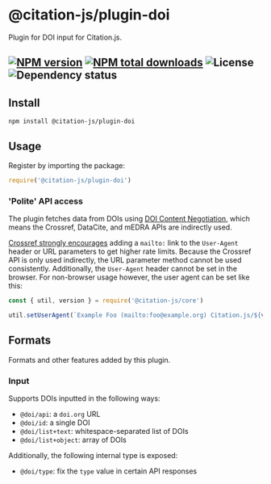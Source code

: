 # @citation-js/plugin-doi
Plugin for DOI input for Citation.js.

[![NPM version](https://img.shields.io/npm/v/@citation-js/plugin-doi.svg)](https://npmjs.org/package/@citation-js/plugin-doi)
[![NPM total downloads](https://img.shields.io/npm/dt/@citation-js/plugin-doi.svg)](https://npmcharts.com/compare/@citation-js%2Fplugin-doi?minimal=true)
![License](https://img.shields.io/npm/l/@citation-js/plugin-doi.svg)
![Dependency status](https://img.shields.io/librariesio/release/npm/@citation-js/plugin-doi)
---

## Install

    npm install @citation-js/plugin-doi

## Usage

Register by importing the package:

```js
require('@citation-js/plugin-doi')
```

### 'Polite' API access

The plugin fetches data from DOIs using [DOI Content Negotiation](https://citation.crosscite.org/docs),
which means the Crossref, DataCite, and mEDRA APIs are indirectly used.

[Crossref strongly encourages](https://api.crossref.org/swagger-ui/index.html)
adding a `mailto:` link to the `User-Agent` header or URL parameters
to get higher rate limits. Because the Crossref API is only used indirectly,
the URL parameter method cannot be used consistently. Additionally, the `User-Agent`
header cannot be set in the browser. For non-browser usage however,
the user agent can be set like this:

```js
const { util, version } = require('@citation-js/core')

util.setUserAgent(`Example Foo (mailto:foo@example.org) Citation.js/${version} Node.js/${process.versions.node}`)
```

## Formats

Formats and other features added by this plugin.

### Input

Supports DOIs inputted in the following ways:

  * `@doi/api`: a `doi.org` URL
  * `@doi/id`: a single DOI
  * `@doi/list+text`: whitespace-separated list of DOIs
  * `@doi/list+object`: array of DOIs

Additionally, the following internal type is exposed:

  * `@doi/type`: fix the `type` value in certain API responses

